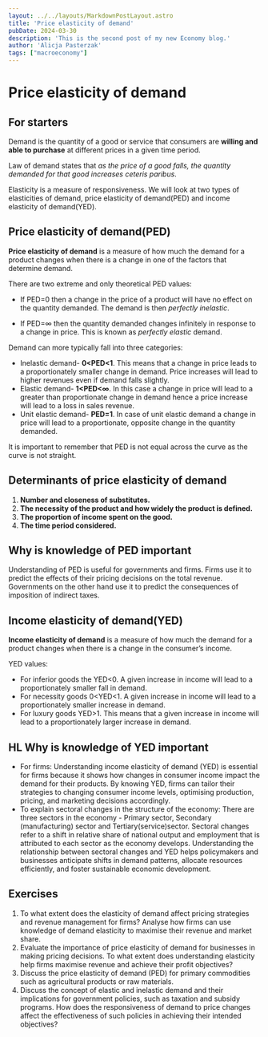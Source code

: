 ```yaml
---
layout: ../../layouts/MarkdownPostLayout.astro
title: 'Price elasticity of demand'
pubDate: 2024-03-30
description: 'This is the second post of my new Economy blog.'
author: 'Alicja Pasterzak'
tags: ["macroeconomy"]
---
```


# Price elasticity of demand

## For starters
Demand is the quantity of a good or service that consumers are **willing and able to purchase** at different prices in a given time period.

Law of demand states that *as the price of a good falls, the quantity demanded for that good increases ceteris paribus*.

Elasticity is a measure of responsiveness. We will look at two types of elasticities of demand, price elasticity of demand(PED) and income elasticity of demand(YED).

## Price elasticity of demand(PED)
**Price elasticity of demand** is a measure of how much the demand for a product changes when there is a change in one of the factors that determine demand.

There are two extreme and only theoretical PED values:

- If PED=0 then a change in the price of a product will have no effect on the quantity demanded. The demand is then *perfectly inelastic*.

- If PED=∞ then the quantity demanded changes infinitely in response to a change in price. This is known as *perfectly elastic* demand.

Demand can more typically fall into three categories:
- Inelastic demand- **0<PED<1**. This means that a change in price leads to a proportionately smaller change in demand. Price increases will lead to higher revenues even if demand falls slightly.
- Elastic demand- **1<PED<∞**. In this case a change in price will lead to a greater than proportionate change in demand hence a price increase will lead to a loss in sales revenue.
- Unit elastic demand- **PED=1**. In case of unit elastic demand a change in price will lead to a proportionate, opposite change in the quantity demanded.

It is important to remember that PED is not equal across the curve as the curve is not straight.

## Determinants of price elasticity of demand
1. **Number and closeness of substitutes.**
2. **The necessity of the product and how widely the product is defined.**
3. **The proportion of income spent on the good.**
4. **The time period considered.**

## Why is knowledge of PED important
Understanding of PED is useful for governments and firms. Firms use it to predict the effects of their pricing decisions on the total revenue. Governments on the other hand use it to predict the consequences of imposition of indirect taxes.

## Income elasticity of demand(YED)
**Income elasticity of demand** is a measure of how much the demand for a product changes when there is a change in the consumer’s income.

YED values:
- For inferior goods the YED<0. A given increase in income will lead to a proportionately smaller fall in demand.
- For necessity goods 0<YED<1. A given increase in income will lead to a proportionately smaller increase in demand.
- For luxury goods YED>1. This means that a given increase in income will lead to a proportionately larger increase in demand.

## HL Why is knowledge of YED important
- For firms: Understanding income elasticity of demand (YED) is essential for firms because it shows how changes in consumer income impact the demand for their products. By knowing YED, firms can tailor their strategies to changing consumer income levels, optimising production, pricing, and marketing decisions accordingly.
- To explain sectoral changes in the structure of the economy: There are three sectors in the economy - Primary sector, Secondary (manufacturing) sector and Tertiary(service)sector. Sectoral changes refer to a shift in relative share of national output and employment that is attributed to each sector as the economy develops. Understanding the relationship between sectoral changes and YED helps policymakers and businesses anticipate shifts in demand patterns, allocate resources efficiently, and foster sustainable economic development.

## Exercises
1. To what extent does the elasticity of demand affect pricing strategies and revenue management for firms? Analyse how firms can use knowledge of demand elasticity to maximise their revenue and market share.
2. Evaluate the importance of price elasticity of demand for businesses in making pricing decisions. To what extent does understanding elasticity help firms maximise revenue and achieve their profit objectives?
3. Discuss the price elasticity of demand (PED) for primary commodities such as agricultural products or raw materials.
4. Discuss the concept of elastic and inelastic demand and their implications for government policies, such as taxation and subsidy programs. How does the responsiveness of demand to price changes affect the effectiveness of such policies in achieving their intended objectives?

